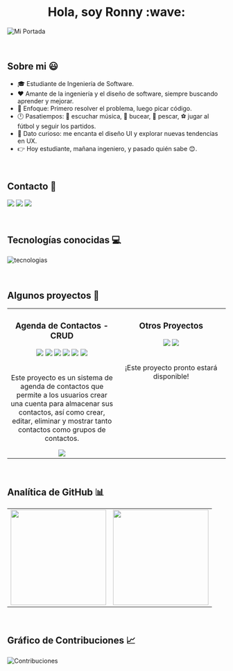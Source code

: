 <h1 align="center"> Hola, soy Ronny :wave: </h1>

![Mi Portada](https://i.ibb.co/8DnyJZd/Mi-Portada-Git-Hub.png)

<br>

## Sobre mi :smiley:
- :mortar_board: Estudiante de Ingeniería de Software.
- :heart: Amante de la ingeniería y el diseño de software, siempre buscando aprender y mejorar.
- :brain: Enfoque: Primero resolver el problema, luego picar código.
- :clock12: Pasatiempos: :musical_note: escuchar música, :ocean: bucear, :fishing_pole_and_fish: pescar, :soccer: jugar al fútbol y seguir los partidos.
- :eyes: Dato curioso: me encanta el diseño UI y explorar nuevas tendencias en UX.
- :point_right: Hoy estudiante, mañana ingeniero, y pasado quién sabe :blush:.

<br>


## Contacto :e-mail:
<a href="mailto:ronnycito.dev@gmail.com" target="_blank"><img src="https://skillicons.dev/icons?i=gmail"></a>
<a href="https://www.linkedin.com/in/ronnytito" target="_blank" ><img src="https://skillicons.dev/icons?i=linkedin"></a>
<a href="https://x.com/RonnyTito_" target="_blank"><img src="https://skillicons.dev/icons?i=twitter"></a>

<br>


## Tecnologías conocidas :computer:
![tecnologias](https://skillicons.dev/icons?i=html,css,js,php,mysql,java,py,vscode,linux)

<br>


## Algunos proyectos :bricks:
<table>
  <tr>
    <td width="50%" valign="top" align="center">
      <h3> Agenda de Contactos - CRUD </h3>
      <div>
        <img src="https://i.ibb.co/bgWzVSg/CRUD-Agenda-Contactos.png">
        <img src="https://img.shields.io/badge/HTML-E34F26?logo=html5&logoColor=white&style=for-the-badge">
        <img src="https://img.shields.io/badge/CSS-1572B6?logo=css3&logoColor=white&style=for-the-badge">
        <img src="https://img.shields.io/badge/JS-F7DF1E?logo=JavaScript&logoColor=white&style=for-the-badge">
        <img src="https://img.shields.io/badge/PHP-777BB4?logo=PHP&logoColor=white&style=for-the-badge">
        <img src="https://img.shields.io/badge/MYSQL-4479A1?logo=MySQL&logoColor=white&style=for-the-badge">
        <br> <br>
        <p> Este proyecto es un sistema de agenda de contactos que permite a los usuarios crear una cuenta para almacenar sus contactos, así como crear, editar, eliminar y mostrar tanto contactos como grupos de contactos. </p>
        <a href="https://github.com/RonnyTito-Dev/Agenda-Contactos" target="_blank"> <img src="https://img.shields.io/badge/VER%20PROYECTO-00C244?logo=GitHub&logoColor=white&style=for-the-badge"> </a>
      </div>
   </td>

   <td width="50%" valign="top" align="center">
      <h3> Otros Proyectos </h3>
      <div> 
        <img src="https://i.ibb.co/Q8r0kMk/Nuevos-Proyectos-Git-Hub.png">
        <img src="https://img.shields.io/badge/PRONTO DISPONIBLE-FF880F?logo=slickpic&logoColor=white&style=for-the-badge">
        <br> <br>
        <p> ¡Este proyecto pronto estará disponible! </p>
      </div>
   </td>
  </tr> 
</table>

<br>


## Analítica de GitHub :bar_chart:
<table>
  <tr>
    <td>
      <img src="https://github-readme-stats-eight-theta.vercel.app/api?username=RonnyTito-Dev&show_icons=true&theme=algolia&include_all_commits=true&count_private=true" style="height: 220px;"/>
    </td>
    <td>
      <img src="https://github-readme-stats-eight-theta.vercel.app/api/top-langs/?username=RonnyTito-Dev&layout=compact&langs_count=8&theme=algolia" style="height: 220px;"/>
    </td>
  </tr>
</table>

<br>


## Gráfico de Contribuciones :chart_with_upwards_trend:
![Contribuciones](https://github-readme-activity-graph.vercel.app/graph?username=RonnyTito-Dev&bg_color=011627&color=79d3c3&line=c792ea&point=ffeb95&area=true&hide_border=false)
